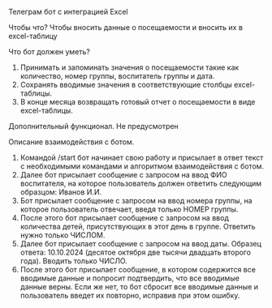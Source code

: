 Телеграм бот с интеграцией Excel

Чтобы что?
Чтобы вносить данные о посещаемости и вносить их в excel-таблицу

Что бот должен уметь?
1.	Принимать и запоминать значения о посещаемости такие как количество, номер группы, воспитатель группы и дата.
2.	Сохранять вводимые значения в соответствующие столбцы excel-таблицы.
3.	В конце месяца возвращать готовый отчет о посещаемости в виде excel-таблицы.

Дополнительный функционал.
Не предусмотрен

Описание взаимодействия с ботом.
1.	Командой /start бот начинает свою работу и присылает в ответ текст с необходимыми командами и алгоритмом взаимодействия с ботом.
2.	Далее бот присылает сообщение с запросом на ввод ФИО воспитателя, на которое пользователь должен ответить следующим образцом: Иванов И.И.
3.	Бот присылает сообщение с запросом на ввод номера группы, на которое пользователь отвечает, введя только НОМЕР группы.
4.	После этого бот присылает сообщение с запросом на ввод количества детей, присутствующих в этот день в группе. Ответить нужно только ЧИСЛОМ.
5.	Далее бот присылает сообщение с запросом на ввод даты. Образец ответа: 10.10.2024 (десятое октября две тысячи двадцать второго года). Вводить только ЧИСЛО.
6.	После этого бот присылает сообщение, в котором содержится все вводимые данные и попросит подтвердить, что все вводимые данные верны. Если же нет, то бот сбросит все вводимые данные и пользователь введет их повторно, исправив при этом ошибку.
